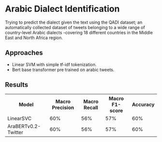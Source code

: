 # Arabic Dialect Identification

Trying to predict the dialect given the text using the QADI dataset; an automatically collected dataset of tweets belonging to a wide range of
country-level Arabic dialects -covering 18 different countries in the Middle East and North
Africa region.

## Approaches

* Linear SVM with simple tf-idf tokenization.
* Bert base transformer pre trained on arabic tweets.

<h2><b>Results</b></h1>

<table style="width:100%">
  <tr>
    <th>Model</th>
    <th>Macro Precision</th>
    <th>Macro Recall</th>
    <th>Macro F1-score</th>
    <th>Accuracy</th>
  </tr>
  
  <tr>
    <td>LinearSVC</td> <td>60%</td>  <td>56%</td>  <td>57%</td>  <td>60%</td>
  </tr>
 
 <tr>
    <td>AraBERTv0.2-Twitter</td> <td>60%</td>  <td>56%</td>  <td>57%</td>  <td>60%</td>
  </tr>  
</table>
